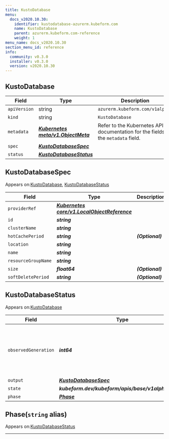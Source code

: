 ```yaml
---
title: KustoDatabase
menu:
  docs_v2020.10.30:
    identifier: kustodatabase-azurerm.kubeform.com
    name: KustoDatabase
    parent: azurerm.kubeform.com-reference
    weight: 1
menu_name: docs_v2020.10.30
section_menu_id: reference
info:
  community: v0.3.0
  installer: v0.3.0
  version: v2020.10.30
---
```


## KustoDatabase
| Field | Type | Description |
| ------ | ----- | ----------- |
| `apiVersion` | string | `azurerm.kubeform.com/v1alpha1` |
|    `kind` | string | `KustoDatabase` |
| `metadata` | ***[Kubernetes meta/v1.ObjectMeta](https://v1-18.docs.kubernetes.io/docs/reference/generated/kubernetes-api/v1.18/#objectmeta-v1-meta)***|Refer to the Kubernetes API documentation for the fields of the `metadata` field.|
| `spec` | ***[KustoDatabaseSpec](#kustodatabasespec)***||
| `status` | ***[KustoDatabaseStatus](#kustodatabasestatus)***||
## KustoDatabaseSpec

Appears on:[KustoDatabase](#kustodatabase), [KustoDatabaseStatus](#kustodatabasestatus)

| Field | Type | Description |
| ------ | ----- | ----------- |
| `providerRef` | ***[Kubernetes core/v1.LocalObjectReference](https://v1-18.docs.kubernetes.io/docs/reference/generated/kubernetes-api/v1.18/#localobjectreference-v1-core)***||
| `id` | ***string***||
| `clusterName` | ***string***||
| `hotCachePeriod` | ***string***| ***(Optional)*** |
| `location` | ***string***||
| `name` | ***string***||
| `resourceGroupName` | ***string***||
| `size` | ***float64***| ***(Optional)*** |
| `softDeletePeriod` | ***string***| ***(Optional)*** |
## KustoDatabaseStatus

Appears on:[KustoDatabase](#kustodatabase)

| Field | Type | Description |
| ------ | ----- | ----------- |
| `observedGeneration` | ***int64***| ***(Optional)*** Resource generation, which is updated on mutation by the API Server.|
| `output` | ***[KustoDatabaseSpec](#kustodatabasespec)***| ***(Optional)*** |
| `state` | ***kubeform.dev/kubeform/apis/base/v1alpha1.State***| ***(Optional)*** |
| `phase` | ***[Phase](#phase)***| ***(Optional)*** |
## Phase(`string` alias)

Appears on:[KustoDatabaseStatus](#kustodatabasestatus)

---
